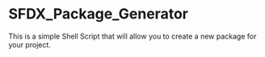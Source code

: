 # SFDX_Package_Generator
This is a simple Shell Script that will allow you to create a new package for your project.
